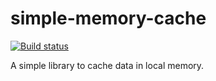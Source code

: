 # simple-memory-cache

[![Build status](https://ci.appveyor.com/api/projects/status/m4tv57evgf946v5v?svg=true)](https://ci.appveyor.com/project/jeduardocosta/simple-memory-cache)

A simple library to cache data in local memory.
